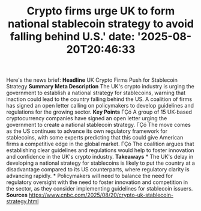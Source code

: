 ﻿---
title: "Crypto firms urge UK to form national stablecoin strategy to avoid falling behind U.S.'
date: '2025-08-20T20:46:33"
category: "Markets"
summary: ""
slug: "crypto firms urge uk to form national stablecoin strategy to"
source_urls:
  - "https://www.cnbc.com/2025/08/20/crypto-uk-stablecoin-strategy.html"
seo:
  title: "Crypto firms urge UK to form national stablecoin strategy to avoid falling behind U.S. | Hash n Hedge'
  description: '"
  keywords: ["news", "markets", "brief"]
---
Here's the news brief:  **Headline** UK Crypto Firms Push for Stablecoin Strategy  **Summary Meta Description** The UK's crypto industry is urging the government to establish a national strategy for stablecoins, warning that inaction could lead to the country falling behind the US. A coalition of firms has signed an open letter calling on policymakers to develop guidelines and regulations for the growing sector.  **Key Points**  ΓÇó A group of 15 UK-based cryptocurrency companies have signed an open letter urging the government to create a national stablecoin strategy. ΓÇó The move comes as the US continues to advance its own regulatory framework for stablecoins, with some experts predicting that this could give American firms a competitive edge in the global market. ΓÇó The coalition argues that establishing clear guidelines and regulations would help to foster innovation and confidence in the UK's crypto industry.  **Takeaways**  * The UK's delay in developing a national strategy for stablecoins is likely to put the country at a disadvantage compared to its US counterparts, where regulatory clarity is advancing rapidly. * Policymakers will need to balance the need for regulatory oversight with the need to foster innovation and competition in the sector, as they consider implementing guidelines for stablecoin issuers.  **Sources** https://www.cnbc.com/2025/08/20/crypto-uk-stablecoin-strategy.html 
